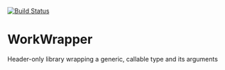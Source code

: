 [![Build Status](https://travis-ci.com/asp200/WorkWrapper.svg?branch=master)](https://travis-ci.com/asp200/WorkWrapper/builds)

# WorkWrapper
Header-only library wrapping a generic, callable type and its arguments  
